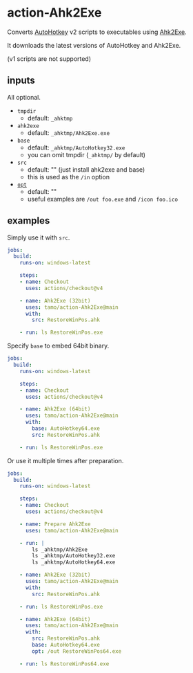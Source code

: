 # action-Ahk2Exe

Converts [AutoHotkey](https://github.com/AutoHotkey/AutoHotkey) v2 scripts to executables using [Ahk2Exe](https://github.com/AutoHotkey/Ahk2Exe).

It downloads the latest versions of AutoHotkey and Ahk2Exe.

(v1 scripts are not supported)

## inputs

All optional.

- `tmpdir`
  - default: `_ahktmp`
- `ahk2exe`
  - default: `_ahktmp/Ahk2Exe.exe`
- `base`
  - default: `_ahktmp/AutoHotkey32.exe`
  - you can omit tmpdir (`_ahktmp/` by default)
- `src`
  - default: "" (just install ahk2exe and base)
  - this is used as the `/in` option
- [`opt`](https://www.autohotkey.com/docs/v2/Scripts.htm#param_pairs)
  - default: ""
  - useful examples are `/out foo.exe` and `/icon foo.ico`

## examples

Simply use it with `src`.

```yaml
jobs:
  build:
    runs-on: windows-latest

    steps:
    - name: Checkout
      uses: actions/checkout@v4

    - name: Ahk2Exe (32bit)
      uses: tamo/action-Ahk2Exe@main
      with:
        src: RestoreWinPos.ahk

    - run: ls RestoreWinPos.exe
```

Specify `base` to embed 64bit binary.

```yaml
jobs:
  build:
    runs-on: windows-latest

    steps:
    - name: Checkout
      uses: actions/checkout@v4

    - name: Ahk2Exe (64bit)
      uses: tamo/action-Ahk2Exe@main
      with:
        base: AutoHotkey64.exe
        src: RestoreWinPos.ahk

    - run: ls RestoreWinPos.exe
```

Or use it multiple times after preparation.

```yaml
jobs:
  build:
    runs-on: windows-latest

    steps:
    - name: Checkout
      uses: actions/checkout@v4

    - name: Prepare Ahk2Exe
      uses: tamo/action-Ahk2Exe@main

    - run: |
        ls _ahktmp/Ahk2Exe
        ls _ahktmp/AutoHotkey32.exe
        ls _ahktmp/AutoHotkey64.exe

    - name: Ahk2Exe (32bit)
      uses: tamo/action-Ahk2Exe@main
      with:
        src: RestoreWinPos.ahk

    - run: ls RestoreWinPos.exe

    - name: Ahk2Exe (64bit)
      uses: tamo/action-Ahk2Exe@main
      with:
        src: RestoreWinPos.ahk
        base: AutoHotkey64.exe
        opt: /out RestoreWinPos64.exe

    - run: ls RestoreWinPos64.exe
```
